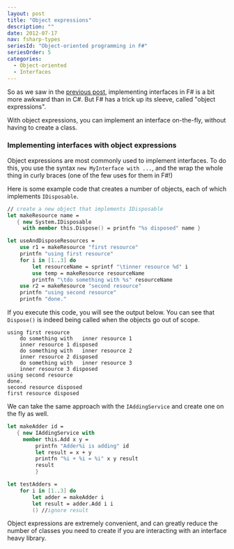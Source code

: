 ```yaml
---
layout: post
title: "Object expressions"
description: ""
date: 2012-07-17
nav: fsharp-types
seriesId: "Object-oriented programming in F#"
seriesOrder: 5
categories:
  - Object-oriented
  - Interfaces
---
```


So as we saw in the [previous post](/posts/interfaces/), implementing interfaces in F# is a bit more awkward than in C#. But F# has a trick up its sleeve, called "object expressions".

With object expressions, you can implement an interface on-the-fly, without having to create a class.

### Implementing interfaces with object expressions

Object expressions are most commonly used to implement interfaces. To do this, you use the syntax `new MyInterface with ...`, and the wrap the whole thing in curly braces (one of the few uses for them in F#!)

Here is some example code that creates a number of objects, each of which implements `IDisposable`.

```fsharp
// create a new object that implements IDisposable
let makeResource name =
   { new System.IDisposable
     with member this.Dispose() = printfn "%s disposed" name }

let useAndDisposeResources =
    use r1 = makeResource "first resource"
    printfn "using first resource"
    for i in [1..3] do
        let resourceName = sprintf "\tinner resource %d" i
        use temp = makeResource resourceName
        printfn "\tdo something with %s" resourceName
    use r2 = makeResource "second resource"
    printfn "using second resource"
    printfn "done."
```

If you execute this code, you will see the output below. You can see that `Dispose()` is indeed being called when the objects go out of scope.

```text
using first resource
    do something with   inner resource 1
    inner resource 1 disposed
    do something with   inner resource 2
    inner resource 2 disposed
    do something with   inner resource 3
    inner resource 3 disposed
using second resource
done.
second resource disposed
first resource disposed
```

We can take the same approach with the `IAddingService` and create one on the fly as well.

```fsharp
let makeAdder id =
   { new IAddingService with
     member this.Add x y =
         printfn "Adder%i is adding" id
         let result = x + y
         printfn "%i + %i = %i" x y result
         result
         }

let testAdders =
    for i in [1..3] do
        let adder = makeAdder i
        let result = adder.Add i i
        () //ignore result
```

Object expressions are extremely convenient, and can greatly reduce the number of classes you need to create if you are interacting with an interface heavy library.
